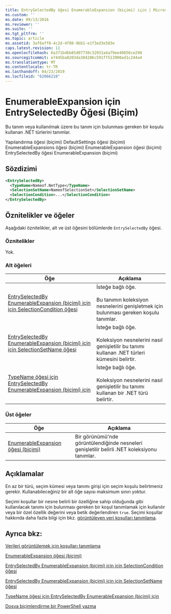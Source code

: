 ```yaml
---
title: EntrySelectedBy öğesi EnumerableExpansion (biçimi) için | Microsoft Docs
ms.custom: ''
ms.date: 09/13/2016
ms.reviewer: ''
ms.suite: ''
ms.tgt_pltfrm: ''
ms.topic: article
ms.assetid: 3af6aff8-4c2d-4f08-9bb1-e1f3ed3e583e
caps.latest.revision: 11
ms.openlocfilehash: 6a371bdbb85d07730c32931a4a79ee40856ce298
ms.sourcegitcommit: e7445ba8203da304286c591ff513900ad1c244a4
ms.translationtype: MT
ms.contentlocale: tr-TR
ms.lasthandoff: 04/23/2019
ms.locfileid: "62066218"
---
```

# <a name="entryselectedby-element-for-enumerableexpansion-format"></a>EnumerableExpansion için EntrySelectedBy Öğesi (Biçim)

Bu tanım veya kullanılmak üzere bu tanım için bulunması gereken bir koşulu kullanan .NET türlerini tanımlar.

Yapılandırma öğesi (biçimi) DefaultSettings öğesi (biçimi) EnumerableExpansions öğesi (biçimi) EnumerableExpansion öğesi (biçimi) EntrySelectedBy öğesi EnumerableExpansion (biçimi)

## <a name="syntax"></a>Sözdizimi

```xml
<EntrySelectedBy>
  <TypeName>Nameof.NetType</TypeName>
  <SelectionSetName>NameofSelectionSet</SelectionSetName>
  <SelectionCondition>...</SelectionCondition>
</EntrySelectedBy>
```

## <a name="attributes-and-elements"></a>Öznitelikler ve öğeler

Aşağıdaki öznitelikler, alt ve üst öğesini bölümlerde `EntrySelectedBy` öğesi.

### <a name="attributes"></a>Öznitelikler

Yok.

### <a name="child-elements"></a>Alt öğeleri

|Öğe|Açıklama|
|-------------|-----------------|
|[EntrySelectedBy EnumerableExpansion (biçimi) için için SelectionCondition öğesi](./selectioncondition-element-for-entryselectedby-for-enumerableexpansion-format.md)|İsteğe bağlı öğe.<br /><br /> Bu tanımın koleksiyon nesnelerini genişletmek için bulunması gereken koşulu tanımlar.|
|[EntrySelectedBy EnumerableExpansion (biçimi) için için SelectionSetName öğesi](./selectionsetname-element-for-entryselectedby-for-enumerableexpansion-format.md)|İsteğe bağlı öğe.<br /><br /> Koleksiyon nesnelerini nasıl genişletilir bu tanımı kullanan .NET türleri kümesini belirtir.|
|[TypeName öğesi için EntrySelectedBy EnumerableExpansion (biçimi) için](./typename-element-for-entryselectedby-for-enumerableexpansion-format.md)|İsteğe bağlı öğe.<br /><br /> Koleksiyon nesnelerini nasıl genişletilir bu tanımı kullanan bir .NET türü belirtir.|

### <a name="parent-elements"></a>Üst öğeler

|Öğe|Açıklama|
|-------------|-----------------|
|[EnumerableExpansion öğesi (biçimi)](./enumerableexpansion-element-format.md)|Bir görünümü'nde görüntülendiğinde nesneleri genişletilir belirli .NET koleksiyonu tanımlar.|

## <a name="remarks"></a>Açıklamalar

En az bir türü, seçim kümesi veya tanımı girişi için seçim koşulu belirtmeniz gerekir. Kullanabileceğiniz bir alt öğe sayısı maksimum sınırı yoktur.

Seçimi koşullar bir nesne belirli bir özelliğine sahip olduğunda gibi kullanılacak tanımı için bulunması gereken bir koşul tanımlamak için kullanılır veya bir özel özellik değerini veya betik değerlendiren `true`. Seçimi koşullar hakkında daha fazla bilgi için bkz. [görüntüleyen veri koşulları tanımlama](./defining-conditions-for-displaying-data.md).

## <a name="see-also"></a>Ayrıca bkz:

[Verileri görüntülemek için koşulları tanımlama](./defining-conditions-for-displaying-data.md)

[EnumerableExpansion öğesi (biçimi)](./enumerableexpansion-element-format.md)

[EntrySelectedBy EnumerableExpansion (biçimi) için için SelectionCondition öğesi](./selectioncondition-element-for-entryselectedby-for-enumerableexpansion-format.md)

[EntrySelectedBy EnumerableExpansion (biçimi) için için SelectionSetName öğesi](./selectionsetname-element-for-entryselectedby-for-enumerableexpansion-format.md)

[TypeName öğesi için EntrySelectedBy EnumerableExpansion (biçimi) için](./typename-element-for-entryselectedby-for-enumerableexpansion-format.md)

[Dosya biçimlendirme bir PowerShell yazma](./writing-a-powershell-formatting-file.md)
